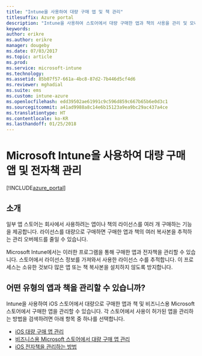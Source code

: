 ```yaml
---
title: "Intune을 사용하여 대량 구매 앱 및 책 관리"
titlesuffix: Azure portal
description: "Intune을 사용하여 스토어에서 대량 구매한 앱과 책의 사용을 관리 및 모니터링하는 방법을 알아봅니다.\""
keywords: 
author: erikre
ms.author: erikre
manager: dougeby
ms.date: 07/03/2017
ms.topic: article
ms.prod: 
ms.service: microsoft-intune
ms.technology: 
ms.assetid: 85b07f57-661a-4bc8-87d2-7b446d5cf4d6
ms.reviewer: mghadial
ms.suite: ems
ms.custom: intune-azure
ms.openlocfilehash: edd39502ae61991c9c596d859c667b65b6e0d3c1
ms.sourcegitcommit: a41ad9988a8c14e6b15123a9ea9bc29ac437a4ce
ms.translationtype: HT
ms.contentlocale: ko-KR
ms.lasthandoff: 01/25/2018
---
```

# <a name="manage-volume-purchased-apps-and-books-with-microsoft-intune"></a>Microsoft Intune을 사용하여 대량 구매 앱 및 전자책 관리

[!INCLUDE[azure_portal](./includes/azure_portal.md)]

## <a name="introduction"></a>소개

일부 앱 스토어는 회사에서 사용하려는 앱이나 책의 라이선스를 여러 개 구매하는 기능을 제공합니다. 라이선스를 대량으로 구매하면 구매한 앱과 책의 여러 복사본을 추적하는 관리 오버헤드를 줄일 수 있습니다.

Microsoft Intune에서는 이러한 프로그램을 통해 구매한 앱과 전자책을 관리할 수 있습니다. 스토어에서 라이선스 정보를 가져와서 사용한 라이선스 수를 추적합니다. 이 프로세스는 소유한 것보다 많은 앱 또는 책 복사본을 설치하지 않도록 방지합니다.

## <a name="which-types-of-apps-and-books-can-you-manage"></a>어떤 유형의 앱과 책을 관리할 수 있습니까?

Intune을 사용하여 iOS 스토어에서 대량으로 구매한 앱과 책 및 비즈니스용 Microsoft 스토어에서 구매한 앱을 관리할 수 있습니다. 각 스토어에서 사용이 허가된 앱을 관리하는 방법을 검색하려면 아래 항목 중 하나를 선택합니다.

- [iOS 대량 구매 앱 관리](vpp-apps-ios.md)
- [비즈니스용 Microsoft 스토어에서 대량 구매 앱 관리](windows-store-for-business.md)
- [iOS 전자책을 관리하는 방법](vpp-ebooks-ios.md)
